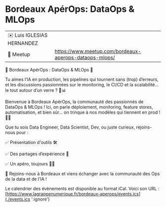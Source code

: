 # Bordeaux ApérOps: DataOps & MLOps

|                                |     |
| ------------------------------ | --- |
| ✉️ Luis IGLESIAS HERNANDEZ |
| 👥 Meetup | https://www.meetup.com/bordeaux-aperops-dataops-mlops/ |

🚀 Bordeaux ApérOps : DataOps & MLOps 🍷

Tu aimes l’IA en production, les pipelines qui tournent sans (trop) d’erreurs, et les discussions passionnées sur le monitoring, le CI/CD et la scalabilité… le tout autour d’un verre ? 🍻📊

Bienvenue à Bordeaux ApérOps, la communauté des passionnés de DataOps & MLOps ! Ici, on parle déploiement, monitoring, feature stores, automatisation, et bien sûr… on trinque à nos modèles qui tiennent en prod ! 🤖🔥

Que tu sois Data Engineer, Data Scientist, Dev, ou juste curieux, rejoins-nous pour :

✅ Présentation d'outils 🛠️

✅ Des partages d’expérience 🚀

✅ Un apéro, toujours 🍷🍕

📍 Rejoins-nous à Bordeaux et viens échanger avec la communauté des Ops de la data et de l’IA !

Le calendrier des évènements est disponible au format iCal.
Voici son URL : [https://www.lagrappenumerique.fr/bordeaux-aperops/events.ics](./events.ics ':ignore')

<!-- EVENTS:START -->
<!-- EVENTS:END -->
